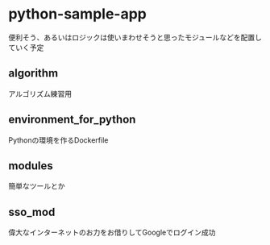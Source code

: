 # python-sample-app
便利そう、あるいはロジックは使いまわせそうと思ったモジュールなどを配置していく予定

## algorithm
アルゴリズム練習用

## environment_for_python
Pythonの環境を作るDockerfile

## modules
簡単なツールとか

## sso_mod
偉大なインターネットのお力をお借りしてGoogleでログイン成功
